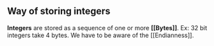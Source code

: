 ## Way of storing integers

**Integers** are stored as a sequence of one or more **[[Bytes]]**. Ex: 32 bit integers take 4 bytes. We have to be aware of the [[Endianness]].